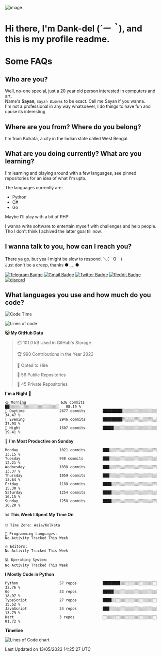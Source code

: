 ![image](https://user-images.githubusercontent.com/63096193/125182844-29f20800-e22f-11eb-8dc9-b0f2d29647bb.png)

# **Hi there, I'm Dank-del (*´ー｀*), and this is my profile readme.**
<!--  [![Profile views](https://gpvc.arturio.dev/dank-del)](https://github.com/dank-del) -->
# Some FAQs

## **Who are you?**

Well, no-one special, just a 20 year old person interested in computers and art. \
Name's **Sayan**, `Sayan Biswas` to be exact. Call me Sayan if you wanna. \
I'm not a professional in any way whatsoever, I do things to have fun and cause its interesting.

## **Where are you from? Where do you belong?**

I'm from Kolkata, a city in the Indian state called West Bengal.

## **What are you doing currently? What are you learning?**

I'm learning and playing around with a few languages, see pinned repositories for an idea of what I'm upto.

The languages currently are:

- Python
- C#
- Go

Maybe I'll play with a bit of PHP

I wanna write software to entertain myself with challenges and help people. \
Tho I don't think I achived the latter goal till now.

<!--## **Eww, I see a weeb profile.**

Can't help it, it's the best way to hide my face on this account
> Why do people hate weebs .-.

## **Cool, what more interests you?**

My interests are quite, weird. They're scattered all over the place. \
I've been fascinated by music and have studied it since the age of 6, I've performed on stage and on air but yeah now I've been away from that. I specialize in key instruments. \
Another thing that interests me is Media Production, aka, working with audio, video and broadcasting media.

> I just like art in general. also feeds the reason of me being obsessed with Japanese drawings (⋟ ﹏ ⋞)-->

## **I wanna talk to you, how can I reach you?**

There ya go, but yea I might be slow to respond. ＼(￣O￣) \
Just don't be a creep, thanks ● ﹏ ●

[![Telegram Badge](https://img.shields.io/badge/-dank_as_fuck-1ca0f1?style=flat-square&logo=telegram&logoColor=white&link=https://t.me/dank_as_fuck)](https://t.me/dank_as_fuck)
[![Gmail Badge](https://img.shields.io/badge/-sayan@asia.com-c14438?style=flat-square&logo=Gmail&logoColor=white&link=mailto:sayan@asia.com)](mailto:sayan@asia.com)
[![Twitter Badge](https://img.shields.io/twitter/follow/TheDankDel?style=social)](https://twitter.com/TheDankDel)
[![Reddit Badge](https://img.shields.io/reddit/user-karma/combined/dank_as_fuck_?style=social)](https://www.reddit.com/user/dank_as_fuck_/)
[![discord](https://discord-md-badge.vercel.app/api/shield/506536929152466945?style=social)](https://discordapp.com/users/506536929152466945)

## **What languages you use and how much do you code?**

<!--START_SECTION:waka-->
![Code Time](http://img.shields.io/badge/Code%20Time-1%2C142%20hrs%2033%20mins-blue)

![Lines of code](https://img.shields.io/badge/From%20Hello%20World%20I%27ve%20Written-4.5%20million%20lines%20of%20code-blue)

**🐱 My GitHub Data** 

> 📦 101.0 kB Used in GitHub's Storage 
 > 
> 🏆 990 Contributions in the Year 2023
 > 
> 💼 Opted to Hire
 > 
> 📜 56 Public Repositories 
 > 
> 🔑 45 Private Repositories 
 > 
**I'm a Night 🦉** 

```text
🌞 Morning                636 commits         ██░░░░░░░░░░░░░░░░░░░░░░░   08.19 % 
🌆 Daytime                2677 commits        █████████░░░░░░░░░░░░░░░░   34.47 % 
🌃 Evening                2946 commits        █████████░░░░░░░░░░░░░░░░   37.93 % 
🌙 Night                  1507 commits        █████░░░░░░░░░░░░░░░░░░░░   19.41 % 
```
📅 **I'm Most Productive on Sunday** 

```text
Monday                   1021 commits        ███░░░░░░░░░░░░░░░░░░░░░░   13.15 % 
Tuesday                  948 commits         ███░░░░░░░░░░░░░░░░░░░░░░   12.21 % 
Wednesday                1038 commits        ███░░░░░░░░░░░░░░░░░░░░░░   13.37 % 
Thursday                 1059 commits        ███░░░░░░░░░░░░░░░░░░░░░░   13.64 % 
Friday                   1188 commits        ████░░░░░░░░░░░░░░░░░░░░░   15.30 % 
Saturday                 1254 commits        ████░░░░░░░░░░░░░░░░░░░░░   16.15 % 
Sunday                   1258 commits        ████░░░░░░░░░░░░░░░░░░░░░   16.20 % 
```


📊 **This Week I Spent My Time On** 

```text
🕑︎ Time Zone: Asia/Kolkata

💬 Programming Languages: 
No Activity Tracked This Week

🔥 Editors: 
No Activity Tracked This Week

💻 Operating System: 
No Activity Tracked This Week
```

**I Mostly Code in Python** 

```text
Python                   57 repos            ████████░░░░░░░░░░░░░░░░░   32.76 % 
Go                       33 repos            █████░░░░░░░░░░░░░░░░░░░░   18.97 % 
TypeScript               27 repos            ████░░░░░░░░░░░░░░░░░░░░░   15.52 % 
JavaScript               24 repos            ███░░░░░░░░░░░░░░░░░░░░░░   13.79 % 
Dart                     3 repos             ░░░░░░░░░░░░░░░░░░░░░░░░░   01.72 % 
```



**Timeline**

![Lines of Code chart](https://raw.githubusercontent.com/Dank-del/Dank-del/main/assets/bar_graph.png)


 Last Updated on 13/05/2023 14:25:27 UTC
<!--END_SECTION:waka-->

<!--## **Can I stalk your spotify?**

Um sure.

![OwO Spotify](https://spotify-recently-played-readme.vercel.app/api?user=31fdrsslnr7nvq4ytqwtw7c4rxfm&count=5)-->
